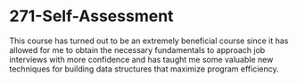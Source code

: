 # 271-Self-Assessment

This course has turned out to be an extremely beneficial course since it has allowed for me to obtain the necessary fundamentals to approach job interviews with more confidence and has taught me 
some valuable new techniques for building data structures that maximize program efficiency.  
